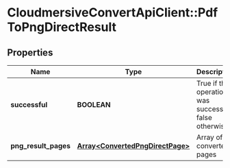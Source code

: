 # CloudmersiveConvertApiClient::PdfToPngDirectResult

## Properties
Name | Type | Description | Notes
------------ | ------------- | ------------- | -------------
**successful** | **BOOLEAN** | True if the operation was successful, false otherwise | [optional] 
**png_result_pages** | [**Array&lt;ConvertedPngDirectPage&gt;**](ConvertedPngDirectPage.md) | Array of converted pages | [optional] 


